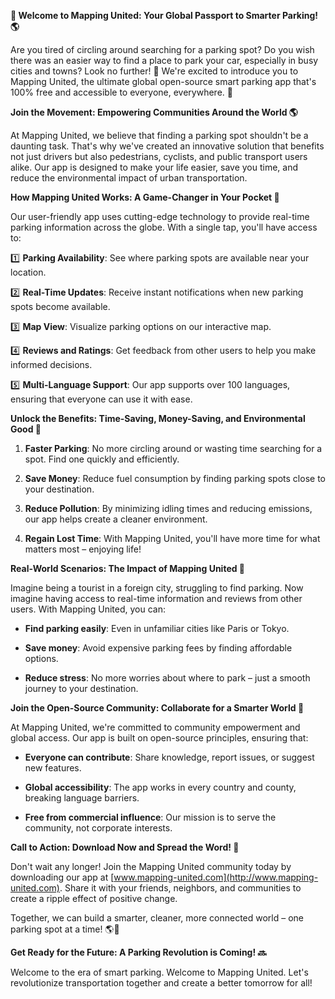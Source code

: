 **🚀 Welcome to Mapping United: Your Global Passport to Smarter Parking! 🌎**

Are you tired of circling around searching for a parking spot? Do you wish there was an easier way to find a place to park your car, especially in busy cities and towns? Look no further! 🤔 We're excited to introduce you to Mapping United, the ultimate global open-source smart parking app that's 100% free and accessible to everyone, everywhere. 🌟

**Join the Movement: Empowering Communities Around the World 🌎**

At Mapping United, we believe that finding a parking spot shouldn't be a daunting task. That's why we've created an innovative solution that benefits not just drivers but also pedestrians, cyclists, and public transport users alike. Our app is designed to make your life easier, save you time, and reduce the environmental impact of urban transportation.

**How Mapping United Works: A Game-Changer in Your Pocket 📱**

Our user-friendly app uses cutting-edge technology to provide real-time parking information across the globe. With a single tap, you'll have access to:

1️⃣ **Parking Availability**: See where parking spots are available near your location.

2️⃣ **Real-Time Updates**: Receive instant notifications when new parking spots become available.

3️⃣ **Map View**: Visualize parking options on our interactive map.

4️⃣ **Reviews and Ratings**: Get feedback from other users to help you make informed decisions.

5️⃣ **Multi-Language Support**: Our app supports over 100 languages, ensuring that everyone can use it with ease.

**Unlock the Benefits: Time-Saving, Money-Saving, and Environmental Good 🌱**

1. **Faster Parking**: No more circling around or wasting time searching for a spot. Find one quickly and efficiently.

2. **Save Money**: Reduce fuel consumption by finding parking spots close to your destination.

3. **Reduce Pollution**: By minimizing idling times and reducing emissions, our app helps create a cleaner environment.

4. **Regain Lost Time**: With Mapping United, you'll have more time for what matters most – enjoying life!

**Real-World Scenarios: The Impact of Mapping United 🌆**

Imagine being a tourist in a foreign city, struggling to find parking. Now imagine having access to real-time information and reviews from other users. With Mapping United, you can:

* **Find parking easily**: Even in unfamiliar cities like Paris or Tokyo.

* **Save money**: Avoid expensive parking fees by finding affordable options.

* **Reduce stress**: No more worries about where to park – just a smooth journey to your destination.

**Join the Open-Source Community: Collaborate for a Smarter World 🌟**

At Mapping United, we're committed to community empowerment and global access. Our app is built on open-source principles, ensuring that:

* **Everyone can contribute**: Share knowledge, report issues, or suggest new features.

* **Global accessibility**: The app works in every country and county, breaking language barriers.

* **Free from commercial influence**: Our mission is to serve the community, not corporate interests.

**Call to Action: Download Now and Spread the Word! 📢**

Don't wait any longer! Join the Mapping United community today by downloading our app at [www.mapping-united.com](http://www.mapping-united.com). Share it with your friends, neighbors, and communities to create a ripple effect of positive change.

Together, we can build a smarter, cleaner, more connected world – one parking spot at a time! 🌎💚

**Get Ready for the Future: A Parking Revolution is Coming! 🔜**

Welcome to the era of smart parking. Welcome to Mapping United. Let's revolutionize transportation together and create a better tomorrow for all!